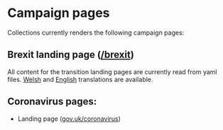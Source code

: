 # Campaign pages

Collections currently renders the following campaign pages:

## Brexit landing page ([/brexit](https://www.gov.uk/brexit))

All content for the transition landing pages are currently read from yaml files. [Welsh](config/locales/cy/brexit_landing_page.yml) and [English](config/locales/en/brexit_landing_page.yml) translations are available.

## Coronavirus pages:

  - Landing page ([gov.uk/coronavirus](https://www.gov.uk/coronavirus))

